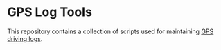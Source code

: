 # GPS Log Tools

This repository contains a collection of scripts used for maintaining [GPS driving logs](https://paulbogard.net/driving-logs/).